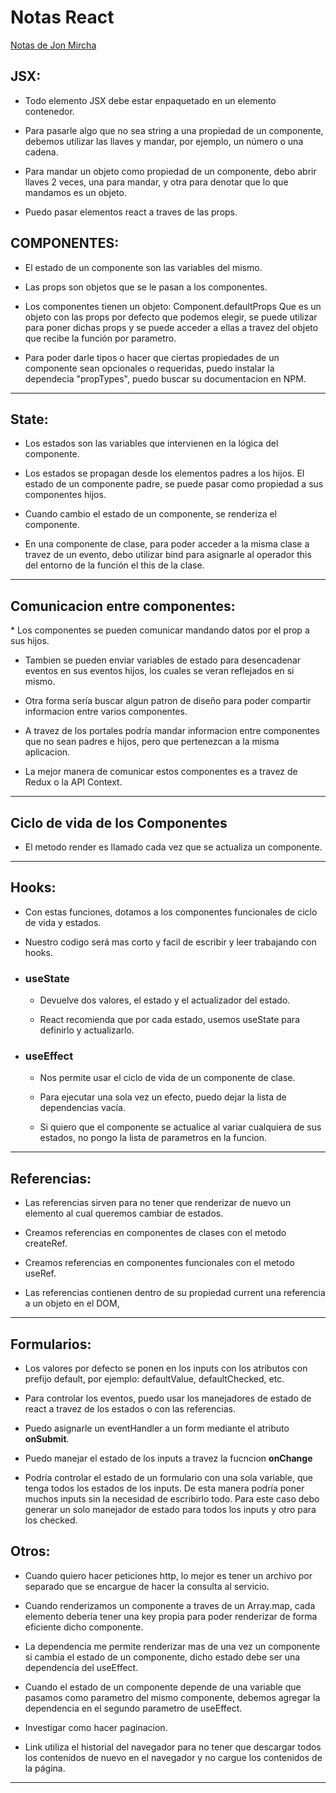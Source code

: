 <h1>Notas React</h1>
<a href="https://jonmircha.com/react">Notas de Jon Mircha</a>

<h2>JSX:</h2>

* Todo elemento JSX debe estar enpaquetado en un elemento contenedor.

* Para pasarle algo que no sea string a una propiedad de un componente, debemos utilizar las llaves y mandar, por ejemplo, un número o una cadena.

* Para mandar un objeto como propiedad de un componente, debo abrir llaves 2 veces, una para mandar, y otra para denotar que lo que mandamos es un objeto.

* Puedo pasar elementos react a traves de las props.

<h2>COMPONENTES:</h2>

* El estado de un componente son las variables del mismo.

* Las props son objetos que se le pasan a los componentes.

* Los componentes tienen un objeto: Component.defaultProps   Que es un objeto con las props por defecto que podemos elegir, se puede utilizar para poner dichas props y se puede acceder a ellas a travez del objeto que recibe la función por parametro.

* Para poder darle tipos o hacer que ciertas propiedades de un componente sean opcionales o requeridas, puedo instalar la dependecia "propTypes", puedo buscar su documentacion en NPM.

<hr>

<h2>State:</h2>

* Los estados son las variables que intervienen en la lógica del componente.

* Los estados se propagan desde los elementos padres a los hijos. El estado de un componente padre, se puede pasar como propiedad a sus componentes hijos.

* Cuando cambio el estado de un componente, se renderiza el componente. 

* En una componente de clase, para poder acceder a la misma clase a travez de un evento, debo utilizar bind para asignarle al operador this del entorno de la función el this de la clase. 

<hr>

<h2>Comunicacion entre componentes:</h2>
* Los componentes se pueden comunicar mandando datos por el prop a sus hijos.

* Tambien se pueden enviar variables de estado para desencadenar eventos en sus eventos hijos, los cuales se veran reflejados en si mismo.

* Otra forma sería buscar algun patron de diseño para poder compartir informacion entre varios componentes.

* A travez de los portales podría mandar informacion entre componentes que no sean padres e hijos, pero que pertenezcan a la misma aplicacion.

* La mejor manera de comunicar estos componentes es a travez de Redux o la API Context.

<hr>

<h2>Ciclo de vida de los Componentes</h2>

* El metodo render es llamado cada vez que se actualiza un componente.

<hr>

<h2>Hooks:</h2>

* Con estas funciones, dotamos a los componentes funcionales de ciclo de vida y estados.

* Nuestro codigo será mas corto y facil de escribir y leer trabajando con hooks.

* <h3>useState</h3>

  * Devuelve dos valores, el estado y el actualizador del estado.

  * React recomienda que por cada estado, usemos useState para definirlo y actualizarlo.

* <h3>useEffect</h3>
  
  * Nos permite usar el ciclo de vida de un componente de clase.

  * Para ejecutar una sola vez un efecto, puedo dejar la lista de dependencias vacía.

  * Si quiero que el componente se actualice al variar cualquiera de sus estados, no pongo la lista de parametros en la funcion.

<hr>

<h2>Referencias:</h2>

* Las referencias sirven para no tener que renderizar de nuevo un elemento al cual queremos cambiar de estados.

* Creamos referencias en componentes de clases con el metodo createRef.

* Creamos referencias en componentes funcionales con el metodo useRef.

* Las referencias contienen dentro de su propiedad current una referencia a un objeto en el DOM, 

<hr>

<h2>Formularios:</h2>

* Los valores por defecto se ponen en los inputs con los atributos con prefijo default, por ejemplo: defaultValue, defaultChecked, etc.

* Para controlar los eventos, puedo usar los manejadores de estado de react a travez de los estados o con las referencias.

* Puedo asignarle un eventHandler a un form mediante el atributo <b>onSubmit</b>.

* Puedo manejar el estado de los inputs a travez la fucncion <b>onChange</b>

* Podría controlar el estado de un formulario con una sola variable, que tenga todos los estados de los inputs. De esta manera podría poner muchos inputs sin la necesidad de escribirlo todo. Para este caso debo generar un solo manejador de estado para todos los inputs y otro para los checked.

<h2>Otros:</h2>

* Cuando quiero hacer peticiones http, lo mejor es tener un archivo por separado que se encargue de hacer la consulta al servicio.

* Cuando renderizamos un componente a traves de un Array.map, cada elemento debería tener una key propia para poder renderizar de forma eficiente dicho componente.

* La dependencia me permite renderizar mas de una vez un componente si cambia el estado de un componente, dicho estado debe ser una dependencia del useEffect.

* Cuando el estado de un componente depende de una variable que pasamos como parametro del mismo componente, debemos agregar la dependencia en el segundo parametro de useEffect.

* Investigar como hacer paginacion.

* Link utiliza el historial del navegador para no tener que descargar todos los contenidos de nuevo en el navegador y no cargue los contenidos de la página.

<hr>